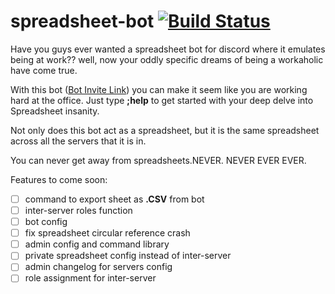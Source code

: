 # spreadsheet-bot [![Build Status](https://travis-ci.com/Triscuit-circuit/spreadsheet-bot.svg?token=SfpfaTZk1PvqvrRX4uGo&branch=master)](https://travis-ci.com/Triscuit-circuit/spreadsheet-bot)


Have you guys ever wanted a spreadsheet bot for discord where it emulates being at work?? well, now your oddly specific dreams of being a workaholic have come true.

With this bot ([Bot Invite Link](https://discordapp.com/api/oauth2/authorize?client_id=684150439721304095&permissions=0&scope=bot)) you can make it seem like you are working hard at the office. Just type **;help** to get started with your deep delve into Spreadsheet insanity.

Not only does this bot act as a spreadsheet, but it is the same spreadsheet across all the servers that it is in.

You can never get away from spreadsheets.NEVER. NEVER EVER EVER.

Features to come soon:
- [ ] command to export sheet as **.CSV** from bot
- [ ] inter-server roles function
- [ ] bot config
- [ ] fix spreadsheet circular reference crash
- [ ] admin config and command library
- [ ] private spreadsheet config instead of inter-server
- [ ] admin changelog for servers config
- [ ] role assignment for inter-server
